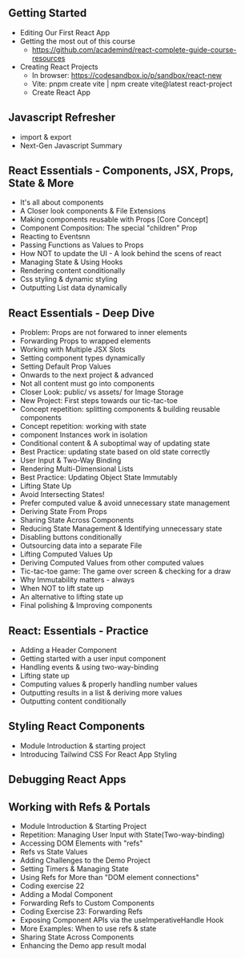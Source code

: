 ## Getting Started
  - Editing Our First React App
  - Getting the most out of this course
    - https://github.com/academind/react-complete-guide-course-resources
  - Creating React Projects
    - In browser: https://codesandbox.io/p/sandbox/react-new
    - Vite: pnpm create vite | npm create vite@latest react-project
    - Create React App
## Javascript Refresher
  - import & export
  - Next-Gen Javascript Summary
## React Essentials - Components, JSX, Props, State & More
  - It's all about components
  - A Closer look components & File Extensions
  - Making components reusable with Props [Core Concept]
  - Component Composition: The special "children" Prop
  - Reacting to Eventsnn
  - Passing Functions as Values to Props
  - How NOT to update the UI - A look behind the scens of react
  - Managing State & Using Hooks
  - Rendering content conditionally
  - Css styling & dynamic styling
  - Outputting List data dynamically
## React Essentials - Deep Dive
  - Problem: Props are not forwared to inner elements
  - Forwarding Props to wrapped elements
  - Working with Multiple JSX Slots
  - Setting component types dynamically
  - Setting Default Prop Values
  - Onwards to the next project & advanced
  - Not all content must go into components
  - Closer Look: public/ vs assets/ for Image Storage
  - New Project: First steps towards our tic-tac-toe
  - Concept repetition: splitting components & building reusable components
  - Concept repetition: working with state
  - component Instances work in isolation
  - Conditional content & A suboptimal way of updating state
  - Best Practice: updating state based on old state correctly
  - User Input & Two-Way Binding
  - Rendering Multi-Dimensional Lists
  - Best Practice: Updating Object State Immutably
  - Lifting State Up
  - Avoid Intersecting States!
  - Prefer computed value & avoid unnecessary state management
  - Deriving State From Props
  - Sharing State Across Components
  - Reducing State Management & Identifying unnecessary state
  - Disabling buttons conditionally
  - Outsourcing data into a separate File
  - Lifting Computed Values Up
  - Deriving Computed Values from other computed values
  - Tic-tac-toe game: The game over screen & checking for a draw
  - Why Immutability matters - always
  - When NOT to lift state up
  - An alternative to lifting state up
  - Final polishing & Improving components
## React: Essentials - Practice
  - Adding a Header Component
  - Getting started with a user input component
  - Handling events & using two-way-binding
  - Lifting state up
  - Computing values & properly handling number values
  - Outputting results in a list & deriving more values
  - Outputting content conditionally
## Styling React Components
  - Module Introduction & starting project
  - Introducing Tailwind CSS For React App Styling
## Debugging React Apps
## Working with Refs & Portals
  - Module Introduction & Starting Project
  - Repetition: Managing User Input with State(Two-way-binding)
  - Accessing DOM Elements with "refs"
  - Refs vs State Values
  - Adding Challenges to the Demo Project
  - Setting Timers & Managing State
  - Using Refs for More than "DOM element connections"
  - Coding exercise 22
  - Adding a Modal Component
  - Forwarding Refs to Custom Components
  - Coding Exercise 23: Forwarding Refs
  - Exposing Component APIs via the useImperativeHandle Hook
  - More Examples: When to use refs & state
  - Sharing State Across Components
  - Enhancing the Demo app result modal